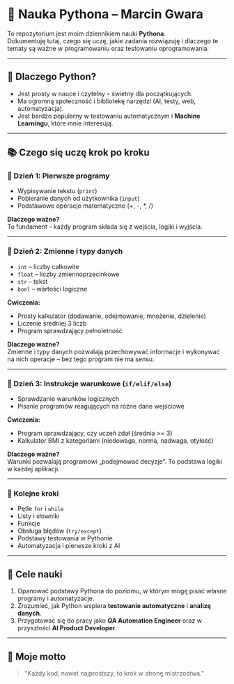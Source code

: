 # 🐍 Nauka Pythona – Marcin Gwara

To repozytorium jest moim dziennikiem nauki **Pythona**.  
Dokumentuję tutaj, czego się uczę, jakie zadania rozwiązuję i dlaczego te tematy są ważne w programowaniu oraz testowaniu oprogramowania.

---

## 🎯 Dlaczego Python?
- Jest prosty w nauce i czytelny – świetny dla początkujących.  
- Ma ogromną społeczność i bibliotekę narzędzi (AI, testy, web, automatyzacja).  
- Jest bardzo popularny w testowaniu automatycznym i **Machine Learningu**, które mnie interesują.  

---

## 📚 Czego się uczę krok po kroku

### 🔹 Dzień 1: Pierwsze programy
- Wypisywanie tekstu (`print`)  
- Pobieranie danych od użytkownika (`input`)  
- Podstawowe operacje matematyczne (+, -, *, /)

**Dlaczego ważne?**  
To fundament – każdy program składa się z wejścia, logiki i wyjścia.  

---

### 🔹 Dzień 2: Zmienne i typy danych
- `int` – liczby całkowite  
- `float` – liczby zmiennoprzecinkowe  
- `str` – tekst  
- `bool` – wartości logiczne  

**Ćwiczenia:**  
- Prosty kalkulator (dodawanie, odejmowanie, mnożenie, dzielenie)  
- Liczenie średniej 3 liczb  
- Program sprawdzający pełnoletność  

**Dlaczego ważne?**  
Zmienne i typy danych pozwalają przechowywać informacje i wykonywać na nich operacje – bez tego program nie ma sensu.  

---

### 🔹 Dzień 3: Instrukcje warunkowe (`if/elif/else`)
- Sprawdzanie warunków logicznych  
- Pisanie programów reagujących na różne dane wejściowe  

**Ćwiczenia:**  
- Program sprawdzający, czy uczeń zdał (średnia >= 3)  
- Kalkulator BMI z kategoriami (niedowaga, norma, nadwaga, otyłość)  

**Dlaczego ważne?**  
Warunki pozwalają programowi „podejmować decyzje”. To podstawa logiki w każdej aplikacji.  

---

### 🔹 Kolejne kroki
- Pętle `for` i `while`  
- Listy i słowniki  
- Funkcje  
- Obsługa błędów (`try/except`)  
- Podstawy testowania w Pythonie  
- Automatyzacja i pierwsze kroki z AI  

---

## 🚀 Cele nauki
1. Opanować podstawy Pythona do poziomu, w którym mogę pisać własne programy i automatyzacje.  
2. Zrozumieć, jak Python wspiera **testowanie automatyczne** i **analizę danych**.  
3. Przygotować się do pracy jako **QA Automation Engineer** oraz w przyszłości **AI Product Developer**.  

---

## 📝 Moje motto
> "Każdy kod, nawet najprostszy, to krok w stronę mistrzostwa."
